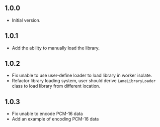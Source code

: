 ## 1.0.0

- Initial version.


## 1.0.1
- Add the ability to manually load the library.


## 1.0.2
- Fix unable to use user-define loader to load library in worker isolate.
- Refactor library loading system, user should derive `LameLibraryLoader` class to load library from different location.

## 1.0.3
- Fix unable to encode PCM-16 data
- Add an example of encoding PCM-16 data